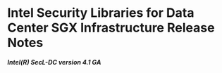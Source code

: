
Intel Security Libraries for Data Center SGX Infrastructure
Release Notes
=========================================

***Intel(R) SecL-DC version 4.1 GA***